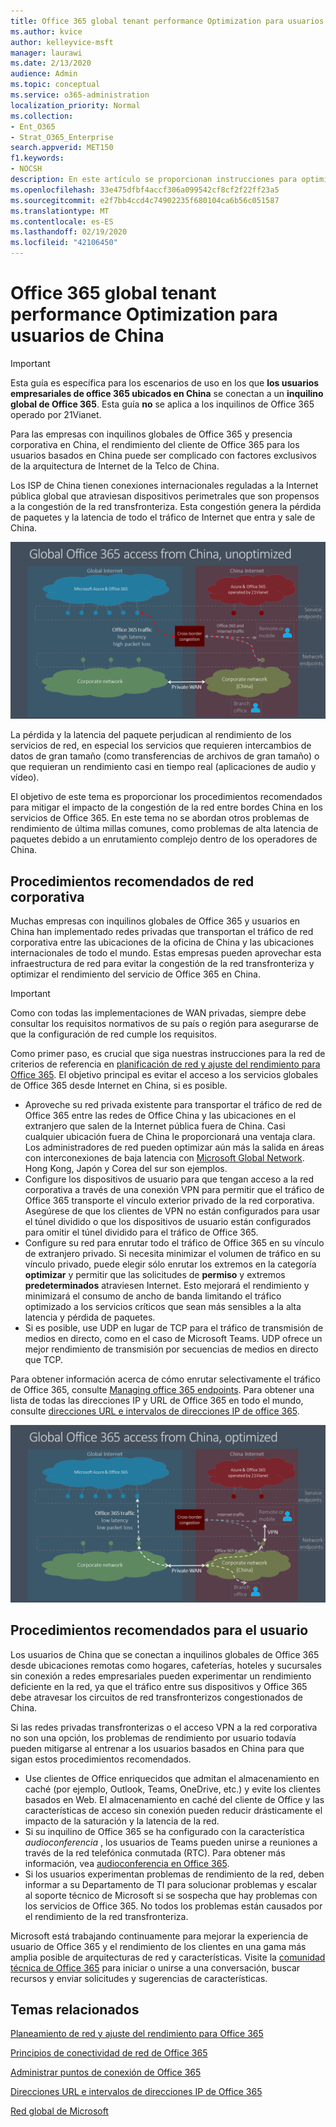 ```yaml
---
title: Office 365 global tenant performance Optimization para usuarios de China
ms.author: kvice
author: kelleyvice-msft
manager: laurawi
ms.date: 2/13/2020
audience: Admin
ms.topic: conceptual
ms.service: o365-administration
localization_priority: Normal
ms.collection:
- Ent_O365
- Strat_O365_Enterprise
search.appverid: MET150
f1.keywords:
- NOCSH
description: En este artículo se proporcionan instrucciones para optimizar el rendimiento de red de los usuarios de China de los inquilinos globales de Office 365.
ms.openlocfilehash: 33e475dfbf4accf306a099542cf8cf2f22ff23a5
ms.sourcegitcommit: e2f7bb4ccd4c74902235f680104ca6b56c051587
ms.translationtype: MT
ms.contentlocale: es-ES
ms.lasthandoff: 02/19/2020
ms.locfileid: "42106450"
---
```

# <a name="office-365-global-tenant-performance-optimization-for-china-users"></a>Office 365 global tenant performance Optimization para usuarios de China

>[!IMPORTANT]
>Esta guía es específica para los escenarios de uso en los que **los usuarios empresariales de office 365 ubicados en China** se conectan a un **inquilino global de Office 365**. Esta guía **no** se aplica a los inquilinos de Office 365 operado por 21Vianet.

Para las empresas con inquilinos globales de Office 365 y presencia corporativa en China, el rendimiento del cliente de Office 365 para los usuarios basados en China puede ser complicado con factores exclusivos de la arquitectura de Internet de la Telco de China.

Los ISP de China tienen conexiones internacionales reguladas a la Internet pública global que atraviesan dispositivos perimetrales que son propensos a la congestión de la red transfronteriza. Esta congestión genera la pérdida de paquetes y la latencia de todo el tráfico de Internet que entra y sale de China.

![Tráfico de Office 365-no optimizado](media/O365-networking/China-O365-unoptimized.png)

La pérdida y la latencia del paquete perjudican al rendimiento de los servicios de red, en especial los servicios que requieren intercambios de datos de gran tamaño (como transferencias de archivos de gran tamaño) o que requieran un rendimiento casi en tiempo real (aplicaciones de audio y vídeo).

El objetivo de este tema es proporcionar los procedimientos recomendados para mitigar el impacto de la congestión de la red entre bordes China en los servicios de Office 365. En este tema no se abordan otros problemas de rendimiento de última millas comunes, como problemas de alta latencia de paquetes debido a un enrutamiento complejo dentro de los operadores de China.

## <a name="corporate-network-best-practices"></a>Procedimientos recomendados de red corporativa

Muchas empresas con inquilinos globales de Office 365 y usuarios en China han implementado redes privadas que transportan el tráfico de red corporativa entre las ubicaciones de la oficina de China y las ubicaciones internacionales de todo el mundo. Estas empresas pueden aprovechar esta infraestructura de red para evitar la congestión de la red transfronteriza y optimizar el rendimiento del servicio de Office 365 en China.

>[!IMPORTANT]
>Como con todas las implementaciones de WAN privadas, siempre debe consultar los requisitos normativos de su país o región para asegurarse de que la configuración de red cumple los requisitos.

Como primer paso, es crucial que siga nuestras instrucciones para la red de criterios de referencia en [planificación de red y ajuste del rendimiento para Office 365](https://aka.ms/tune). El objetivo principal es evitar el acceso a los servicios globales de Office 365 desde Internet en China, si es posible.

- Aproveche su red privada existente para transportar el tráfico de red de Office 365 entre las redes de Office China y las ubicaciones en el extranjero que salen de la Internet pública fuera de China. Casi cualquier ubicación fuera de China le proporcionará una ventaja clara. Los administradores de red pueden optimizar aún más la salida en áreas con interconexiones de baja latencia con [Microsoft Global Network](https://docs.microsoft.com/azure/networking/microsoft-global-network). Hong Kong, Japón y Corea del sur son ejemplos.
- Configure los dispositivos de usuario para que tengan acceso a la red corporativa a través de una conexión VPN para permitir que el tráfico de Office 365 transporte el vínculo exterior privado de la red corporativa. Asegúrese de que los clientes de VPN no están configurados para usar el túnel dividido o que los dispositivos de usuario están configurados para omitir el túnel dividido para el tráfico de Office 365.
- Configure su red para enrutar todo el tráfico de Office 365 en su vínculo de extranjero privado. Si necesita minimizar el volumen de tráfico en su vínculo privado, puede elegir sólo enrutar los extremos en la categoría **optimizar** y permitir que las solicitudes de **permiso** y extremos **predeterminados** atraviesen Internet. Esto mejorará el rendimiento y minimizará el consumo de ancho de banda limitando el tráfico optimizado a los servicios críticos que sean más sensibles a la alta latencia y pérdida de paquetes.
- Si es posible, use UDP en lugar de TCP para el tráfico de transmisión de medios en directo, como en el caso de Microsoft Teams. UDP ofrece un mejor rendimiento de transmisión por secuencias de medios en directo que TCP.

Para obtener información acerca de cómo enrutar selectivamente el tráfico de Office 365, consulte [Managing office 365 endpoints](managing-office-365-endpoints.md). Para obtener una lista de todas las direcciones IP y URL de Office 365 en todo el mundo, consulte [direcciones URL e intervalos de direcciones IP de office 365](urls-and-ip-address-ranges.md).

![Office 365 con tráfico optimizado](media/O365-networking/China-O365-optimized.png)

## <a name="user-best-practices"></a>Procedimientos recomendados para el usuario

Los usuarios de China que se conectan a inquilinos globales de Office 365 desde ubicaciones remotas como hogares, cafeterías, hoteles y sucursales sin conexión a redes empresariales pueden experimentar un rendimiento deficiente en la red, ya que el tráfico entre sus dispositivos y Office 365 debe atravesar los circuitos de red transfronterizos congestionados de China.

Si las redes privadas transfronterizas o el acceso VPN a la red corporativa no son una opción, los problemas de rendimiento por usuario todavía pueden mitigarse al entrenar a los usuarios basados en China para que sigan estos procedimientos recomendados.

- Use clientes de Office enriquecidos que admitan el almacenamiento en caché (por ejemplo, Outlook, Teams, OneDrive, etc.) y evite los clientes basados en Web. El almacenamiento en caché del cliente de Office y las características de acceso sin conexión pueden reducir drásticamente el impacto de la saturación y la latencia de la red.
- Si su inquilino de Office 365 se ha configurado con la característica _audioconferencia_ , los usuarios de Teams pueden unirse a reuniones a través de la red telefónica conmutada (RTC). Para obtener más información, vea [audioconferencia en Office 365](https://docs.microsoft.com/microsoftteams/audio-conferencing-in-office-365).
- Si los usuarios experimentan problemas de rendimiento de la red, deben informar a su Departamento de TI para solucionar problemas y escalar al soporte técnico de Microsoft si se sospecha que hay problemas con los servicios de Office 365. No todos los problemas están causados por el rendimiento de la red transfronteriza.

Microsoft está trabajando continuamente para mejorar la experiencia de usuario de Office 365 y el rendimiento de los clientes en una gama más amplia posible de arquitecturas de red y características. Visite la [comunidad técnica de Office 365](https://techcommunity.microsoft.com/t5/office-365/bd-p/Office365General) para iniciar o unirse a una conversación, buscar recursos y enviar solicitudes y sugerencias de características.

## <a name="related-topics"></a>Temas relacionados

[Planeamiento de red y ajuste del rendimiento para Office 365](https://aka.ms/tune)

[Principios de conectividad de red de Office 365](office-365-network-connectivity-principles.md)

[Administrar puntos de conexión de Office 365](managing-office-365-endpoints.md)

[Direcciones URL e intervalos de direcciones IP de Office 365](urls-and-ip-address-ranges.md)

[Red global de Microsoft](https://docs.microsoft.com/azure/networking/microsoft-global-network)
